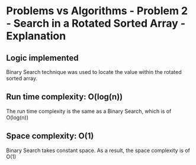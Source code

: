 # Problems vs Algorithms - Problem 2 - Search in a Rotated Sorted Array - Explanation

## Logic implemented
Binary Search technique was used to locate the value within the rotated sorted array.

## Run time complexity: O(log(n))
The run time complexity is the same as a Binary Search, which is of O(log(n))

## Space complexity: O(1)
Binary Search takes constant space. As a result, the space complexity is of O(1)
